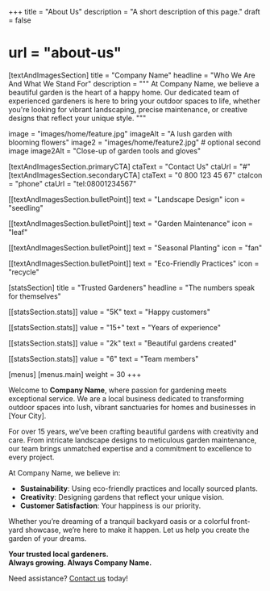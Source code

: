+++
title = "About Us"
description = "A short description of this page."
draft = false
# url = "about-us"


[textAndImagesSection]
  title = "Company Name"
  headline = "Who We Are And What We Stand For"
  description = """
  At Company Name, we believe a beautiful garden is the heart of a happy home. Our dedicated team of experienced gardeners is here to bring your outdoor spaces to life, whether you're looking for vibrant landscaping, precise maintenance, or creative designs that reflect your unique style.
  """

  image = "images/home/feature.jpg"
  imageAlt = "A lush garden with blooming flowers"
  image2 = "images/home/feature2.jpg" # optional second image
  image2Alt = "Close-up of garden tools and gloves"

  [textAndImagesSection.primaryCTA]
    ctaText = "Contact Us"
    ctaUrl = "#"
  [textAndImagesSection.secondaryCTA]
    ctaText = "0 800 123 45 67"
    ctaIcon = "phone"
    ctaUrl = "tel:08001234567"

  [[textAndImagesSection.bulletPoint]]
    text = "Landscape Design"
    icon = "seedling"

  [[textAndImagesSection.bulletPoint]]
    text = "Garden Maintenance"
    icon = "leaf"

  [[textAndImagesSection.bulletPoint]]
    text = "Seasonal Planting"
    icon = "fan"

  [[textAndImagesSection.bulletPoint]]
    text = "Eco-Friendly Practices"
    icon = "recycle"

[statsSection]
  title = "Trusted Gardeners"
  headline = "The numbers speak for themselves"

  [[statsSection.stats]]
    value = "5K"
    text = "Happy customers"

  [[statsSection.stats]]
    value = "15+"
    text = "Years of experience"

  [[statsSection.stats]]
    value = "2k"
    text = "Beautiful gardens created"

  [[statsSection.stats]]
    value = "6"
    text = "Team members"
  
  
[menus]
  [menus.main]
    weight = 30
+++

Welcome to **Company Name**, where passion for gardening meets exceptional service. We are a local business dedicated to transforming outdoor spaces into lush, vibrant sanctuaries for homes and businesses in [Your City].

For over 15 years, we’ve been crafting beautiful gardens with creativity and care. From intricate landscape designs to meticulous garden maintenance, our team brings unmatched expertise and a commitment to excellence to every project.

At Company Name, we believe in:
- **Sustainability**: Using eco-friendly practices and locally sourced plants.
- **Creativity**: Designing gardens that reflect your unique vision.
- **Customer Satisfaction**: Your happiness is our priority.

Whether you’re dreaming of a tranquil backyard oasis or a colorful front-yard showcase, we’re here to make it happen. Let us help you create the garden of your dreams.

**Your trusted local gardeners.**  
**Always growing. Always Company Name.**  

Need assistance? [Contact us](#) today!
